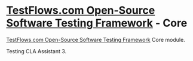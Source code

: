 # [TestFlows.com Open-Source Software Testing Framework] - Core

[TestFlows.com Open-Source Software Testing Framework] Core module.

[TestFlows.com Open-Source Software Testing Framework]: https://testflows.com

Testing CLA Assistant 3.
